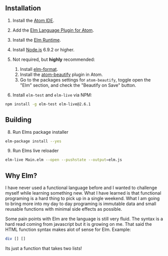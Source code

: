 ## Installation

1. Install the [Atom IDE](https://atom.io/).

2. Add the [Elm Language Plugin for Atom](https://atom.io/packages/language-elm).

3. Install the [Elm Runtime](https://guide.elm-lang.org/install.html).

4. Install [Node.js](http://nodejs.org) 6.9.2 or higher.

5. Not required, but **highly** recommended:
    1. Install [elm-format](https://github.com/avh4/elm-format#installation-).
    2. Install the [atom-beautify](https://atom.io/packages/atom-beautify) plugin in Atom.
    3. Go to the packages settings for `atom-beautify`, toggle open the "Elm" section, and check the "Beautify on Save" button.

6. Install `elm-test` and `elm-live` via NPM:

```bash
npm install -g elm-test elm-live@2.6.1
```

## Building

8. Run Elms package installer
```bash
elm-package install --yes
```

9. Run Elms live reloader
```bash
elm-live Main.elm --open --pushstate --output=elm.js
```
## Why Elm?

I have never used a functional language before and I wanted to challenge myself while learning something new. What I have learned is that functional programing is a hard thing to pick up in a single weekend. What I am going to bring more into my day to day programing is immutable data and small reusable functions with minimal side effects as possible.

Some pain points with Elm are the language is still very fluid. The syntax is a hard read coming from javascript but it is growing on me. That said the HTML function syntax makes alot of sense for Elm.
Example:
```elm
div [] []
```
Its just a function that takes two lists!
